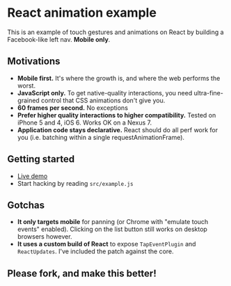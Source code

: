 # React animation example

This is an example of touch gestures and animations on React by building a Facebook-like left nav. **Mobile only**.

## Motivations

  * **Mobile first.** It's where the growth is, and where the web performs the worst.
  * **JavaScript only.** To get native-quality interactions, you need ultra-fine-grained control that CSS animations don't give you.
  * **60 frames per second.** No exceptions
  * **Prefer higher quality interactions to higher compatibility.** Tested on iPhone 5 and 4, iOS 6. Works OK on a Nexus 7.
  * **Application code stays declarative.** React should do all perf work for you (i.e. batching within a single requestAnimationFrame).

## Getting started

  * [Live demo](http://rawgithub.com/petehunt/react-animations/master/index.html)
  * Start hacking by reading `src/example.js`

## Gotchas

  * **It only targets mobile** for panning (or Chrome with "emulate touch events" enabled). Clicking on the list button still works on desktop browsers however.
  * **It uses a custom build of React** to expose `TapEventPlugin` and `ReactUpdates`. I've included the patch against the core.

## Please fork, and make this better!
